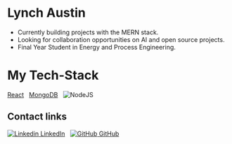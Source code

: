 # Lynch Austin  
- Currently building projects with the MERN stack.
- Looking for collaboration opportunities on AI and open source projects.
- Final Year Student in Energy and Process Engineering.
# My Tech-Stack
[React](https://img.shields.io/badge/react-%2320232a.svg?style=for-the-badge&logo=react&logoColor=%2361DAFB) &nbsp;
[MongoDB](https://img.shields.io/badge/MongoDB-%234ea94b.svg?style=for-the-badge&logo=mongodb&logoColor=white) &nbsp;
![NodeJS](https://img.shields.io/badge/node.js-6DA55F?style=for-the-badge&logo=node.js&logoColor=white) &nbsp;
## Contact links
[![Linkedin](https://i.stack.imgur.com/gVE0j.png) LinkedIn](https://www.linkedin.com/in/austin-lynch-process-eng/)
&nbsp;
[![GitHub](https://i.stack.imgur.com/tskMh.png) GitHub](https://github.com/Lynch23)

